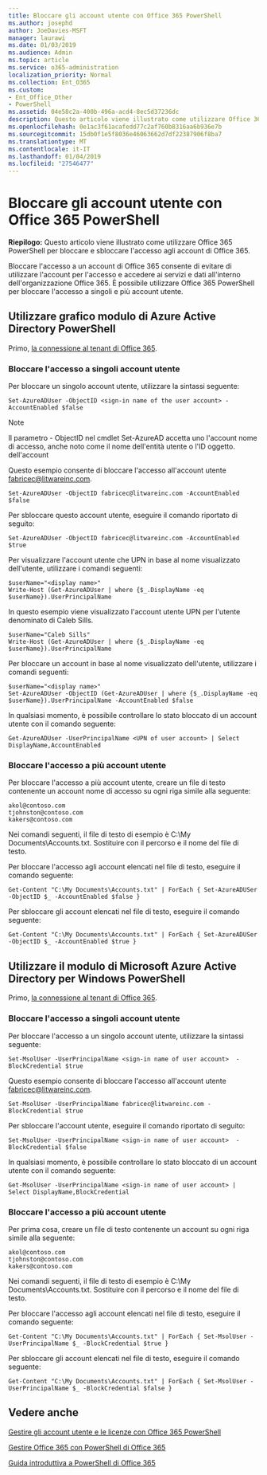 ```yaml
---
title: Bloccare gli account utente con Office 365 PowerShell
ms.author: josephd
author: JoeDavies-MSFT
manager: laurawi
ms.date: 01/03/2019
ms.audience: Admin
ms.topic: article
ms.service: o365-administration
localization_priority: Normal
ms.collection: Ent_O365
ms.custom:
- Ent_Office_Other
- PowerShell
ms.assetid: 04e58c2a-400b-496a-acd4-8ec5d37236dc
description: Questo articolo viene illustrato come utilizzare Office 365 PowerShell per bloccare e sbloccare l'accesso agli account di Office 365.
ms.openlocfilehash: 0e1ac3f61acafedd77c2af760b8316aa6b936e7b
ms.sourcegitcommit: 15db0f1e5f8036e46063662d7df22387906f8ba7
ms.translationtype: MT
ms.contentlocale: it-IT
ms.lasthandoff: 01/04/2019
ms.locfileid: "27546477"
---
```

# <a name="block-user-accounts-with-office-365-powershell"></a>Bloccare gli account utente con Office 365 PowerShell

**Riepilogo:**  Questo articolo viene illustrato come utilizzare Office 365 PowerShell per bloccare e sbloccare l'accesso agli account di Office 365.
  
Bloccare l'accesso a un account di Office 365 consente di evitare di utilizzare l'account per l'accesso e accedere ai servizi e dati all'interno dell'organizzazione Office 365. È possibile utilizzare Office 365 PowerShell per bloccare l'accesso a singoli e più account utente.

## <a name="use-the-azure-active-directory-powershell-for-graph-module"></a>Utilizzare grafico modulo di Azure Active Directory PowerShell

Primo, [la connessione al tenant di Office 365](connect-to-office-365-powershell.md#connect-with-the-azure-active-directory-powershell-for-graph-module).
 
### <a name="block-access-to-individual-user-accounts"></a>Bloccare l'accesso a singoli account utente

Per bloccare un singolo account utente, utilizzare la sintassi seguente:
  
```
Set-AzureADUser -ObjectID <sign-in name of the user account> -AccountEnabled $false
```

> [!NOTE]
> Il parametro - ObjectID nel cmdlet Set-AzureAD accetta uno l'account nome di accesso, anche noto come il nome dell'entità utente o l'ID oggetto. dell'account 
  
Questo esempio consente di bloccare l'accesso all'account utente fabricec@litwareinc.com.
  
```
Set-AzureADUser -ObjectID fabricec@litwareinc.com -AccountEnabled $false
```

Per sbloccare questo account utente, eseguire il comando riportato di seguito:
  
```
Set-AzureADUser -ObjectID fabricec@litwareinc.com -AccountEnabled $true
```

Per visualizzare l'account utente che UPN in base al nome visualizzato dell'utente, utilizzare i comandi seguenti:
  
```
$userName="<display name>"
Write-Host (Get-AzureADUser | where {$_.DisplayName -eq $userName}).UserPrincipalName

```

In questo esempio viene visualizzato l'account utente UPN per l'utente denominato di Caleb Sills.
  
```
$userName="Caleb Sills"
Write-Host (Get-AzureADUser | where {$_.DisplayName -eq $userName}).UserPrincipalName
```

Per bloccare un account in base al nome visualizzato dell'utente, utilizzare i comandi seguenti:
  
```
$userName="<display name>"
Set-AzureADUser -ObjectID (Get-AzureADUser | where {$_.DisplayName -eq $userName}).UserPrincipalName -AccountEnabled $false

```

In qualsiasi momento, è possibile controllare lo stato bloccato di un account utente con il comando seguente:
  
```
Get-AzureADUser -UserPrincipalName <UPN of user account> | Select DisplayName,AccountEnabled
```

### <a name="block-access-to-multiple-user-accounts"></a>Bloccare l'accesso a più account utente

Per bloccare l'accesso a più account utente, creare un file di testo contenente un account nome di accesso su ogni riga simile alla seguente:
    
  ```
akol@contoso.com
tjohnston@contoso.com
kakers@contoso.com
  ```

Nei comandi seguenti, il file di testo di esempio è C:\My Documents\Accounts.txt. Sostituire con il percorso e il nome del file di testo.
  
Per bloccare l'accesso agli account elencati nel file di testo, eseguire il comando seguente:
    
```
Get-Content "C:\My Documents\Accounts.txt" | ForEach { Set-AzureADUSer -ObjectID $_ -AccountEnabled $false }
```

Per sbloccare gli account elencati nel file di testo, eseguire il comando seguente:
    
```
Get-Content "C:\My Documents\Accounts.txt" | ForEach { Set-AzureADUSer -ObjectID $_ -AccountEnabled $true }
```

## <a name="use-the-microsoft-azure-active-directory-module-for-windows-powershell"></a>Utilizzare il modulo di Microsoft Azure Active Directory per Windows PowerShell

Primo, [la connessione al tenant di Office 365](connect-to-office-365-powershell.md#connect-with-the-microsoft-azure-active-directory-module-for-windows-powershell).

    
### <a name="block-access-to-individual-user-accounts"></a>Bloccare l'accesso a singoli account utente

Per bloccare l'accesso a un singolo account utente, utilizzare la sintassi seguente:
  
```
Set-MsolUser -UserPrincipalName <sign-in name of user account>  -BlockCredential $true
```

Questo esempio consente di bloccare l'accesso all'account utente fabricec@litwareinc.com.
  
```
Set-MsolUser -UserPrincipalName fabricec@litwareinc.com -BlockCredential $true
```

Per sbloccare l'account utente, eseguire il comando riportato di seguito:
  
```
Set-MsolUser -UserPrincipalName <sign-in name of user account>  -BlockCredential $false
```

In qualsiasi momento, è possibile controllare lo stato bloccato di un account utente con il comando seguente:
  
```
Get-MsolUser -UserPrincipalName <sign-in name of user account> | Select DisplayName,BlockCredential
```

### <a name="block-access-to-multiple-user-accounts"></a>Bloccare l'accesso a più account utente

Per prima cosa, creare un file di testo contenente un account su ogni riga simile alla seguente:
    
  ```
akol@contoso.com
tjohnston@contoso.com
kakers@contoso.com
  ```
Nei comandi seguenti, il file di testo di esempio è C:\My Documents\Accounts.txt. Sostituire con il percorso e il nome del file di testo.
    
Per bloccare l'accesso agli account elencati nel file di testo, eseguire il comando seguente:
    
  ```
  Get-Content "C:\My Documents\Accounts.txt" | ForEach { Set-MsolUser -UserPrincipalName $_ -BlockCredential $true }
  ```
Per sbloccare gli account elencati nel file di testo, eseguire il comando seguente:
    
  ```
  Get-Content "C:\My Documents\Accounts.txt" | ForEach { Set-MsolUser -UserPrincipalName $_ -BlockCredential $false }
  ```

## <a name="see-also"></a>Vedere anche

[Gestire gli account utente e le licenze con Office 365 PowerShell](manage-user-accounts-and-licenses-with-office-365-powershell.md)
  
[Gestire Office 365 con PowerShell di Office 365](manage-office-365-with-office-365-powershell.md)
  
[Guida introduttiva a PowerShell di Office 365](getting-started-with-office-365-powershell.md)
